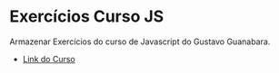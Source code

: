 # Exercícios Curso JS

Armazenar Exercícios do curso de Javascript do Gustavo Guanabara.

- [Link do Curso](https://www.cursoemvideo.com/course/javascript/)
